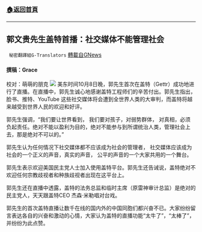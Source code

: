 ###  [:house:返回首頁](https://github.com/ourhimalayas/txt)
---


## 郭文贵先生盖特首播：社交媒体不能管理社会
` 秘密翻譯組G-Translators` [轉載自GNews](https://gnews.org/zh-hans/1582819/)

#### 撰稿：Grace
校对：萌萌的朋克
![](https://assets.gnews.org/wp-content/uploads/2021/10/1-42.jpg)
美东时间10月8日晚，郭先生首次在盖特（Gettr）成功地进行了直播。在直播中，郭先生诚心地感谢盖特工程师们的辛苦付出。郭先生指出，脸书、推特、YouTube 这些社交媒体将会遭到全世界人类的大审判，而盖特将越来越受到世界人民的欢迎和好评。

郭先生强调，“我们要让世界看到， 我们要对孩子，对弱势群体， 对真相，必须负起责任。绝对不能以盈利为目的，绝对不能参与到所谓统治人类，管理社会上去，那是绝对不可以的。”

郭先生认为任何情况下社交媒体都不应该成为社会的管理者， 社交媒体应该成为社会的一个正义的声音，真实的声音， 公平的声音的一个大家共用的一个舞台。

郭先生表示欢迎美国民主党人士加入使用盖特平台。郭先生还告诫说，盖特绝对不欢迎任何宗教歧视者和种族歧视者出现在这平台上。

郭先生还在直播中透露，盖特的法务总监和临时主席（原雷神审计总监）是绝对的民主党人，天天跟盖特CEO 杰森·米勒唱对台戏。

郭先生的首次盖特直播让数千在线的国内外的中国同胞们都兴奋不已。大家纷纷留言表达各自的兴奋和激动的心情，大家认为盖特的直播功能“太牛了”，“太棒了”，并纷纷为此点赞。
